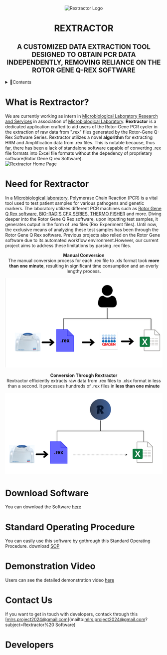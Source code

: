 <div align="center">
  <br>
    <img src= "source\icon.ico" width ="250px" height = "250px" alt = "Rextractor Logo">
  <br>
  <h1>REXTRACTOR</h1>
  <h2><b>A CUSTOMIZED DATA EXTRACTION TOOL DESIGNED TO OBTAIN PCR DATA INDEPENDENTLY, REMOVING RELIANCE ON THE ROTOR GENE Q-REX SOFTWARE</b></h2>
</div>


<details>
  <summary>📌Contents</summary>
  <ol>
    <li>
      <a href="what-is-rextractor"> What is Rextractor? </a>
    </li>
    <li>
      <a href ="need-for-rextractor"> Need for Rextractor </a>
    <li>
      <a href ="executable-file"> Download Software </a>
    </li>
    <li>
      <a href ="standard-operating-procedure"> Standard Operating Procedure </a>
    </li>
    <li>
      <a href ="demo"> Demonstration Video </a>
    </li>
    <li>
      <a href ="contact-us"> Contanct Us </a>
    </li>
    <li>
      <a href ="developers"> Developers </a>
    </li>
  </ol>
</details>

# What is Rextractor?
We are currently working as intern in [Microbiological Laboratory Research and Services](https://microserv.in/) in association of [Microbiological Laboratory](https://microlabindia.com/).
**Rextractor** is a dedicated application crafted to aid users of the Rotor-Gene PCR cycler in the extraction of raw data from ".rex" files generated by the Rotor-Gene Q-Rex Software Series. Rextractor utilizes a novel **algorithm** for extracting HRM and Amplification data from .rex files. This is notable because, thus far, there has been a lack of standalone software capable of converting .rex file formats into Excel file formats without the depedency of proprietary software(Rotor Gene Q rex Software).
<br>
<img src="https://github.com/PyPCR/REXTRACTOR/assets/162634366/68adf620-1034-4128-97ae-b546da984438" alt="Rextractor Home Page" width="800" height="450">
<br>
# Need for Rextractor
In a [Microbiological laboratory](https://microlabindia.com/), Polymerase Chain Reaction (PCR) is a vital tool used to test patient samples for various pathogens and genetic markers. The laboratory utilizes different PCR machines such as [Rotor Gene Q Rex software](https://www.qiagen.com/zh-us), [BIO-RAD'S CFX SERIES](https://www.bio-rad.com/en-in/product/cfx-connect-real-time-pcr-detection-system?ID=LN5TFG15), [THERMO FISHER](https://www.thermofisher.com/in/en/home.html) and more. Diving deeper into the Rotor Gene Q Rex software, upon inputting test samples, it generates output in the form of .rex files (Rex Experiment files). Until now, the exclusive means of analyzing these test samples has been through the Rotor Gene Q Rex software. Previous projects also relied on the Rotor Gene software due to its automated workflow environment.However, our current project aims to address these limitations by parsing .rex files.

<p align="center">
  <b>Manual Conversion</b> <br/>
  The manual conversion process for each .rex file to .xls format took <strong>more than one minute</strong>, resulting in significant time consumption and an overly lengthy process.
</p>
<img src ="source\Manual Conversion.png", alt="Manual Conversion Image"> 

<p align="center">
  <b>Conversion Through Rextractor</b> <br/>
  Rextractor efficiently extracts raw data from .rex files to .xlsx format in less than a second. It processes hundreds of .rex files in <strong>less than one minute</strong>
</p>
<img src ="source\Rextractor Conversion.png", alt="Rextractor Conversion Image">

# Download Software
You can download the Software [here](https://github.com/PyPCR/REXTRACTOR/releases/download/v1.0.0-Rextractor/Rextractor.zip)

# Standard Operating Procedure
You can easily use this software by gothrough this Standard Operating Procedure. download [SOP](https://github.com/PyPCR/REXTRACTOR/releases/download/v1.0.0-Rextractor/SOP.pdf)

# Demonstration Video
Users can see the detailed demonstration video [here](https://youtu.be/FEPcBqvgRqg)

# Contact Us
If you want to get in touch with developers, contack through this [mlrs.project2024@gmail.com](mailto:mlrs.project2024@gmail.com?subject=Rextractor%20 Software)

# Developers
